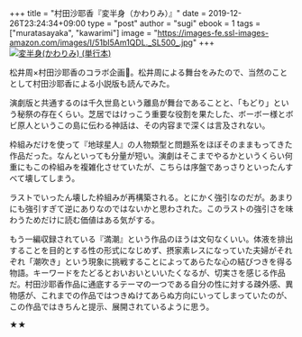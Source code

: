 +++
title = "村田沙耶香『変半身（かわりみ）』"
date = 2019-12-26T23:24:34+09:00
type = "post"
author = "sugi"
ebook = 1
tags = ["muratasayaka", "kawarimi"]
image = "https://images-fe.ssl-images-amazon.com/images/I/51bI5Am1QDL._SL500_.jpg"
+++
<a href="https://www.amazon.co.jp/dp/4480804919?tag=chezsugi-22" target="_blank"><img src="https://images-fe.ssl-images-amazon.com/images/I/51bI5Am1QDL._SL500_.jpg" alt="変半身(かわりみ) (単行本)" class="alignleft" /></a>

松井周×村田沙耶香のコラボ企画。松井周による舞台をみたので、当然のこととして村田沙耶香による小説版も読んでみた。

演劇版と共通するのは千久世島という離島が舞台であることと、「もどり」という秘祭の存在くらい。芝居ではけっこう重要な役割を果たした、ボーボー様とボビ原人というこの島に伝わる神話は、その内容まで深くは言及されない。

枠組みだけを使って『地球星人』の人物類型と問題系をほぼそのままもってきた作品だった。なんといっても分量が短い。演劇はそこまでやるかというくらい何重にもこの枠組みを複雑化させていたが、こちらは序盤であっさりといったんすべて壊してしまう。

ラストでいったん壊した枠組みが再構築される。とにかく強引なのだが。あまりにも強引すぎて逆にありなのではないかと思わされた。このラストの強引さを味わうためだけに読む価値はある気がする。

もう一編収録されている『満潮』という作品のほうは文句なくいい。体液を排出することを目的とする性の形式になじめず、摂家素レスになっていた夫婦がそれぞれ「潮吹き」という現象に挑戦することによってあらたな心の結びつきを得る物語。キーワードをたどるとおいおいといいたくなるが、切実さを感じる作品だ。村田沙耶香作品に通底するテーマの一つである自分の性に対する疎外感、異物感が、これまでの作品ではつきぬけてあらぬ方向にいってしまっていたのが、この作品ではきちんと提示、展開されているように思う。

★★